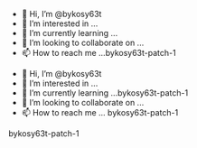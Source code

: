 - 👋 Hi, I’m @bykosy63t
- 👀 I’m interested in ...
- 🌱 I’m currently learning ...
- 💞️ I’m looking to collaborate on ...
- 📫 How to reach me ...bykosy63t-patch-1

<!---
bykosy63t/bykosy63t is a ✨ special ✨ repository because its `README.md` (this file) appears on your GitHub profile.
You can click the Preview link to take a look at your changes.
--->
- 👋 Hi, I’m @bykosy63t
- 👀 I’m interested in ...
- 🌱 I’m currently learning ...bykosy63t-patch-1
- 💞️ I’m looking to collaborate on ...
- 📫 How to reach me ...
bykosy63t-patch-1
<!---
bykosy63t/bykosy63t is a ✨ special ✨ repository because its `README.md` (this file) appears on your GitHub profile.
You can click the Preview link to take a look at your changes.
--->
bykosy63t-patch-1

